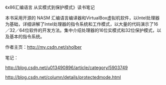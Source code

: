 《x86汇编语言 从实模式到保护模式》读书笔记

本书采用开源的 NASM 汇编语言编译器和VirtualBox虚拟机软件，以Intel处理器为基础，详细讲解了Intel处理器的指令系统和工作模式，以大量的代码演示了16／32／64位软件的开发方法。集中介绍处理器的16位实模式和32位保护模式，以及基本的指令系统。

作者主页：http://my.csdn.net/sholber

笔记：

http://blog.csdn.net/u013490896/article/category/5903749 

http://blog.csdn.net/column/details/protectedmode.html